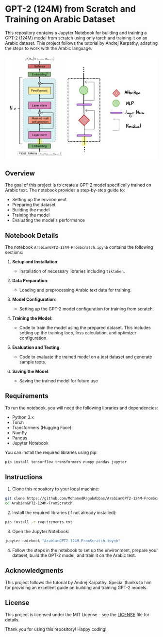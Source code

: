 
# GPT-2 (124M) from Scratch and Training on Arabic Dataset

This repository contains a Jupyter Notebook for building and training a GPT-2 (124M) model from scratch using only torch and training it on an Arabic dataset. This project follows the tutorial by Andrej Karpathy, adapting the steps to work with the Arabic language.

![GPT-2 Model](data/images/gpt_arch.png)

## Overview

The goal of this project is to create a GPT-2 model specifically trained on Arabic text. The notebook provides a step-by-step guide to:
- Setting up the environment
- Preparing the dataset
- Building the model
- Training the model
- Evaluating the model's performance

## Notebook Details

 The notebook `ArabianGPT2-124M-FromScratch.ipynb` contains the following sections:

1. **Setup and Installation**:
    - Installation of necessary libraries including `tiktoken`.

2. **Data Preparation**:
    - Loading and preprocessing Arabic text data for training.

3. **Model Configuration**:
    - Setting up the GPT-2 model configuration for training from scratch.

4. **Training the Model**:
    - Code to train the model using the prepared dataset. This includes setting up the training loop, loss calculation, and optimizer configuration.

5. **Evaluation and Testing**:
    - Code to evaluate the trained model on a test dataset and generate sample texts.

6. **Saving the Model**:
    - Saving the trained model for future use


## Requirements

To run the notebook, you will need the following libraries and dependencies:

- Python 3.x
- Torch
- Transformers (Hugging Face)
- NumPy
- Pandas
- Jupyter Notebook

You can install the required libraries using pip:

```bash
pip install tensorflow transformers numpy pandas jupyter
```

## Instructions

1. Clone this repository to your local machine:

```bash
git clone https://github.com/MohamedRagabAbbas/ArabianGPT2-124M-FromScratch.git
cd ArabianGPT2-124M-FromScratch
```

2. Install the required libraries (if not already installed):

```bash
pip install -r requirements.txt
```

3. Open the Jupyter Notebook:

```bash
jupyter notebook "ArabianGPT2-124M-FromScratch.ipynb"
```

4. Follow the steps in the notebook to set up the environment, prepare your dataset, build the GPT-2 model, and train it on the Arabic text.

## Acknowledgments

This project follows the tutorial by Andrej Karpathy. Special thanks to him for providing an excellent guide on building and training GPT-2 models.

## License

This project is licensed under the MIT License - see the [LICENSE](LICENSE) file for details.

Thank you for using this repository! Happy coding!

